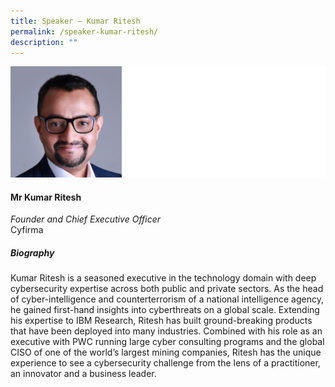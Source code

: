 ```yaml
---
title: ​​Speaker – Kumar Ritesh
permalink: /speaker-kumar-ritesh/
description: ""
---
```


![](/images/Speakers/Kumar%20Ritesh.jpg)

#### **Mr Kumar Ritesh**

*Founder and Chief Executive Officer*  
Cyfirma

##### **Biography**
Kumar Ritesh is a seasoned executive in the technology domain with deep cybersecurity expertise across both public and private sectors. As the head of cyber-intelligence and counterterrorism of a national intelligence agency, he gained first-hand insights into cyberthreats on a global scale. Extending his expertise to IBM Research, Ritesh has built ground-breaking products that have been deployed into many industries. Combined with his role as an executive with PWC running large cyber consulting programs and the global CISO of one of the world’s largest mining companies, Ritesh has the unique experience to see a cybersecurity challenge from the lens of a practitioner, an innovator and a business leader.

